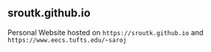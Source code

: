 ## sroutk.github.io
Personal Website hosted on `https://sroutk.github.io` and `https://www.eecs.tufts.edu/~saroj`
